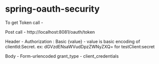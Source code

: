 # spring-oauth-security

To get Token call  - 

Post call - http://localhost:8081/oauth/token 

Header - Authorization : Basic {value} - value is basic encoding of clientId:Secret. ex: dGVzdENsaWVudDpzZWNyZXQ= for testClient:secret

Body - Form-urlencoded
  grant_type - client_credentials
